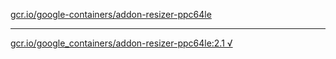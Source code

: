 [gcr.io/google-containers/addon-resizer-ppc64le](https://hub.docker.com/r/sqeven/addon-resizer-ppc64le/tags/) 

----
[gcr.io/google_containers/addon-resizer-ppc64le:2.1 √](https://hub.docker.com/r/sqeven/addon-resizer-ppc64le/tags/)

